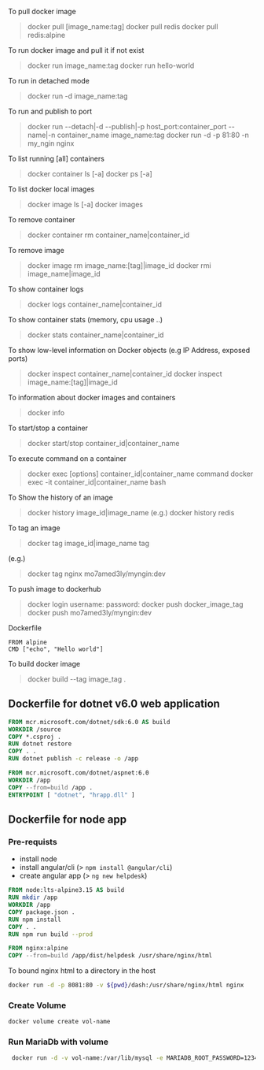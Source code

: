 To pull docker image
> docker pull [image_name:tag]
> docker pull redis
> docker pull redis:alpine

To run docker image and pull it if not exist
> docker run image_name:tag
> docker run hello-world

To run in detached mode
> docker run -d image_name:tag

To run and publish to port
> docker run --detach|-d --publish|-p host_port:container_port --name|-n container_name image_name:tag
> docker run -d -p 81:80 -n my_ngin nginx
 
To list running [all] containers
> docker container ls [-a]
> docker ps [-a]

To list docker local images
> docker image ls [-a]
> docker images

To remove container
> docker container rm container_name|container_id

To remove image
> docker image rm image_name:[tag]|image_id
> docker rmi image_name|image_id

To show container logs
> docker logs container_name|container_id

To show container stats (memory, cpu usage ..)
> docker stats container_name|container_id

To show low-level information on Docker objects (e.g IP Address, exposed ports)
> docker inspect container_name|container_id
> docker inspect image_name:[tag]|image_id

To information about docker images and containers
> docker info

To start/stop a container
> docker start/stop container_id|container_name

To execute command on a container
> docker exec [options] container_id|container_name command
> docker exec -it container_id|container_name bash

To Show the history of an image
> docker history image_id|image_name
(e.g.) 
> docker history redis

To tag an image
> docker tag image_id|image_name tag

(e.g.)
> docker tag nginx mo7amed3ly/myngin:dev

To push image to dockerhub
> docker login
> username:
> password:
> docker push docker_image_tag
> docker push mo7amed3ly/myngin:dev

Dockerfile
```
FROM alpine
CMD ["echo", "Hello world"]
```
To build docker image
> docker build --tag image_tag .

## Dockerfile for dotnet v6.0 web application
```dockerfile
FROM mcr.microsoft.com/dotnet/sdk:6.0 AS build
WORKDIR /source
COPY *.csproj .
RUN dotnet restore
COPY . .
RUN dotnet publish -c release -o /app

FROM mcr.microsoft.com/dotnet/aspnet:6.0
WORKDIR /app
COPY --from=build /app .
ENTRYPOINT [ "dotnet", "hrapp.dll" ]
```
## Dockerfile for node app
### Pre-requists
- install node
- install angular/cli (> ```npm install @angular/cli```)
- create angular app (> ```ng new helpdesk```)

```dockerfile
FROM node:lts-alpine3.15 AS build
RUN mkdir /app
WORKDIR /app
COPY package.json .
RUN npm install
COPY . .
RUN npm run build --prod

FROM nginx:alpine
COPY --from=build /app/dist/helpdesk /usr/share/nginx/html
```

To bound nginx html to a directory in the host
```bash
docker run -d -p 8081:80 -v ${pwd}/dash:/usr/share/nginx/html nginx
```
### Create Volume
```bash
docker volume create vol-name
```
### Run MariaDb with volume
```bash
 docker run -d -v vol-name:/var/lib/mysql -e MARIADB_ROOT_PASSWORD=1234 mariadb
 ```

